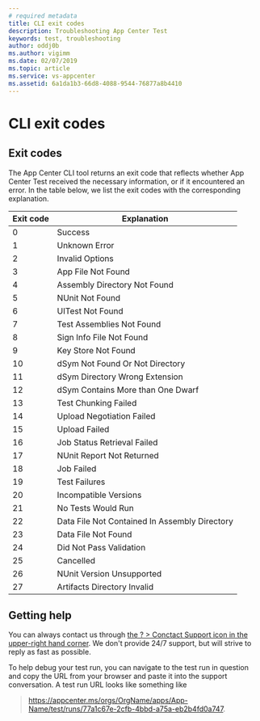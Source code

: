 ```yaml
---
# required metadata
title: CLI exit codes
description: Troubleshooting App Center Test
keywords: test, troubleshooting
author: oddj0b
ms.author: vigimm
ms.date: 02/07/2019
ms.topic: article
ms.service: vs-appcenter
ms.assetid: 6a1da1b3-66d8-4088-9544-76877a8b4410
---
```


# CLI exit codes

## Exit codes
The App Center CLI tool returns an exit code that reflects whether App Center Test received the necessary information, or if it encountered an error. In the table below, we list the exit codes with the corresponding explanation.

| Exit code | Explanation |
| --------- | ----------- |
|  0 | Success |
|  1 | Unknown Error |
|  2 | Invalid Options |
|  3 | App File Not Found |
|  4 | Assembly Directory Not Found |
|  5 | NUnit Not Found |
|  6 | UITest Not Found |
|  7 | Test Assemblies Not Found |
|  8 | Sign Info File Not Found |
|  9 | Key Store Not Found |
| 10 | dSym Not Found Or Not Directory |
| 11 | dSym Directory Wrong Extension |
| 12 | dSym Contains More than One Dwarf |
| 13 | Test Chunking Failed |
| 14 | Upload Negotiation Failed |
| 15 | Upload Failed |
| 16 | Job Status Retrieval Failed |
| 17 | NUnit Report Not Returned |
| 18 | Job Failed |
| 19 | Test Failures |
| 20 | Incompatible Versions |
| 21 | No Tests Would Run |
| 22 | Data File Not Contained In Assembly Directory |
| 23 | Data File Not Found |
| 24 | Did Not Pass Validation |
| 25 | Cancelled |
| 26 | NUnit Version Unsupported |
| 27 | Artifacts Directory Invalid |

## Getting help
You can always contact us through [the ? > Conctact Support icon in the upper-right hand corner](https://intercom.help/appcenter/getting-started/getting-help-with-app-center). We don't provide 24/7 support, but will strive to reply as fast as possible.

To help debug your test run, you can navigate to the test run in question and copy the URL from your browser and paste it into the support conversation. A test run URL looks like something like 
> https://appcenter.ms/orgs/OrgName/apps/App-Name/test/runs/77a1c67e-2cfb-4bbd-a75a-eb2b4fd0a747.